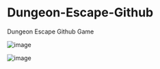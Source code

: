# Dungeon-Escape-Github
 Dungeon Escape Github Game

 ![image](https://user-images.githubusercontent.com/62818241/201535161-03ef0b6c-cc18-43f4-906f-48a174062109.png)
 
 ![image](https://user-images.githubusercontent.com/62818241/201535277-f36e6baf-0305-48a2-9de6-63e25c54bec0.png)

